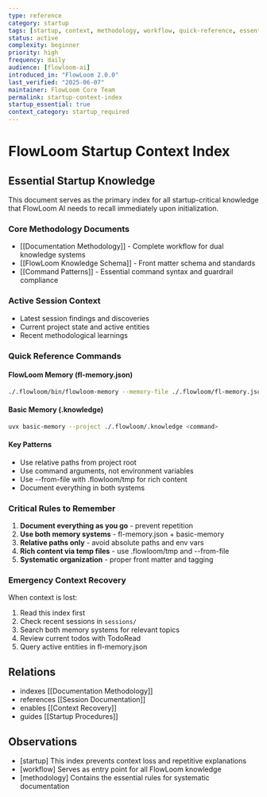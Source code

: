 ```yaml
---
type: reference
category: startup
tags: [startup, context, methodology, workflow, quick-reference, essential]
status: active
complexity: beginner
priority: high
frequency: daily
audience: [flowloom-ai]
introduced_in: "FlowLoom 2.0.0"
last_verified: "2025-06-07"
maintainer: FlowLoom Core Team
permalink: startup-context-index
startup_essential: true
context_category: startup_required
---
```


# FlowLoom Startup Context Index

## Essential Startup Knowledge

This document serves as the primary index for all startup-critical knowledge that FlowLoom AI needs to recall immediately upon initialization.

### Core Methodology Documents
- [[Documentation Methodology]] - Complete workflow for dual knowledge systems
- [[FlowLoom Knowledge Schema]] - Front matter schema and standards
- [[Command Patterns]] - Essential command syntax and guardrail compliance

### Active Session Context
- Latest session findings and discoveries
- Current project state and active entities
- Recent methodological learnings

### Quick Reference Commands

#### FlowLoom Memory (fl-memory.json)
```bash
./.flowloom/bin/flowloom-memory --memory-file ./.flowloom/fl-memory.json <command>
```

#### Basic Memory (.knowledge)
```bash
uvx basic-memory --project ./.flowloom/.knowledge <command>
```

#### Key Patterns
- Use relative paths from project root
- Use command arguments, not environment variables
- Use --from-file with .flowloom/tmp for rich content
- Document everything in both systems

### Critical Rules to Remember
1. **Document everything as you go** - prevent repetition
2. **Use both memory systems** - fl-memory.json + basic-memory
3. **Relative paths only** - avoid absolute paths and env vars
4. **Rich content via temp files** - use .flowloom/tmp and --from-file
5. **Systematic organization** - proper front matter and tagging

### Emergency Context Recovery
When context is lost:
1. Read this index first
2. Check recent sessions in `sessions/`
3. Search both memory systems for relevant topics
4. Review current todos with TodoRead
5. Query active entities in fl-memory.json

## Relations
- indexes [[Documentation Methodology]]
- references [[Session Documentation]]
- enables [[Context Recovery]]
- guides [[Startup Procedures]]

## Observations
- [startup] This index prevents context loss and repetitive explanations
- [workflow] Serves as entry point for all FlowLoom knowledge
- [methodology] Contains the essential rules for systematic documentation